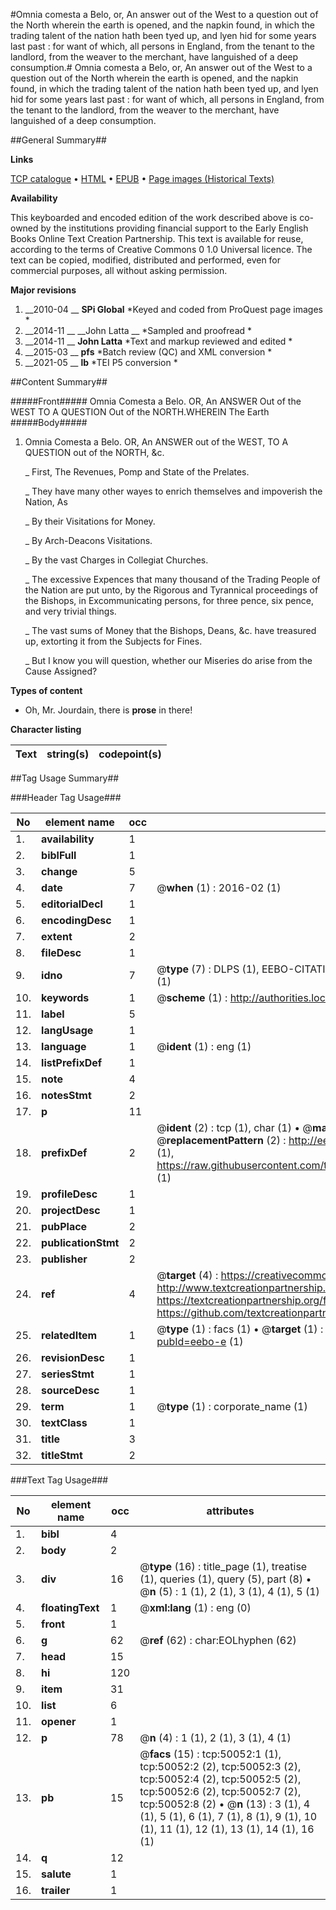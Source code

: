 #Omnia comesta a Belo, or, An answer out of the West to a question out of the North wherein the earth is opened, and the napkin found, in which the trading talent of the nation hath been tyed up, and lyen hid for some years last past : for want of which, all persons in England, from the tenant to the landlord, from the weaver to the merchant, have languished of a deep consumption.#
Omnia comesta a Belo, or, An answer out of the West to a question out of the North wherein the earth is opened, and the napkin found, in which the trading talent of the nation hath been tyed up, and lyen hid for some years last past : for want of which, all persons in England, from the tenant to the landlord, from the weaver to the merchant, have languished of a deep consumption.

##General Summary##

**Links**

[TCP catalogue](http://www.ota.ox.ac.uk/tcp/)  • 
[HTML](http://tei.it.ox.ac.uk/tcp/Texts-HTML/free/A53/A53338.html)  • 
[EPUB](http://tei.it.ox.ac.uk/tcp/Texts-EPUB/free/A53/A53338.epub) • 
[Page images (Historical Texts)](https://historicaltexts.jisc.ac.uk/eebo-11863303e)

**Availability**

This keyboarded and encoded edition of the work described above is co-owned by the
    institutions providing financial support to the Early English Books Online Text Creation
    Partnership. This text is available for reuse, according to the terms of  Creative Commons 0 1.0 Universal
    licence. The text can be copied, modified, distributed and performed, even for commercial
    purposes, all without asking permission.

**Major revisions**

1. __2010-04 __ __SPi Global__ *Keyed and coded from ProQuest page images *
1. __2014-11 __ __John Latta __ *Sampled and proofread *
1. __2014-11 __ __John Latta__ *Text and markup reviewed and edited *
1. __2015-03 __ __pfs__ *Batch review (QC) and XML conversion *
1. __2021-05 __ __lb__ *TEI P5 conversion *

##Content Summary##

#####Front#####
Omnia Comesta a Belo. OR, An ANSWER Out of the WEST TO A QUESTION Out of the NORTH.WHEREIN The Earth
#####Body#####

1. Omnia Comesta a Belo. OR, An ANSWER out of the WEST, TO A QUESTION out of the NORTH, &c.

    _ First, The Revenues, Pomp and State of the Prelates.

    _ They have many other wayes to enrich themselves and impoverish the Nation, As

    _ By their Visitations for Money.

    _ By Arch-Deacons Visitations.

    _ By the vast Charges in Collegiat Churches.

    _ The excessive Expences that many thousand of the Trading People of the Nation are put unto, by the Rigorous and Tyrannical proceedings of the Bishops, in Excommunicating persons, for three pence, six pence, and very trivial things.

    _ The vast sums of Money that the Bishops, Deans, &c. have treasured up, extorting it from the Subjects for Fines.

    _ But I know you will question, whether our Miseries do arise from the Cause Assigned?

**Types of content**

  * Oh, Mr. Jourdain, there is **prose** in there!

**Character listing**


|Text|string(s)|codepoint(s)|
|---|---|---|

##Tag Usage Summary##

###Header Tag Usage###

|No|element name|occ|attributes|
|---|---|---|---|
|1.|__availability__|1||
|2.|__biblFull__|1||
|3.|__change__|5||
|4.|__date__|7| @__when__ (1) : 2016-02 (1)|
|5.|__editorialDecl__|1||
|6.|__encodingDesc__|1||
|7.|__extent__|2||
|8.|__fileDesc__|1||
|9.|__idno__|7| @__type__ (7) : DLPS (1), EEBO-CITATION (1), VID (1), EEBO-PROQUEST (1), STC (2), OCLC (1)|
|10.|__keywords__|1| @__scheme__ (1) : http://authorities.loc.gov/ (1)|
|11.|__label__|5||
|12.|__langUsage__|1||
|13.|__language__|1| @__ident__ (1) : eng (1)|
|14.|__listPrefixDef__|1||
|15.|__note__|4||
|16.|__notesStmt__|2||
|17.|__p__|11||
|18.|__prefixDef__|2| @__ident__ (2) : tcp (1), char (1)  •  @__matchPattern__ (2) : ([0-9\-]+):([0-9IVX]+) (1), (.+) (1)  •  @__replacementPattern__ (2) : http://eebo.chadwyck.com/downloadtiff?vid=$1&page=$2 (1), https://raw.githubusercontent.com/textcreationpartnership/Texts/master/tcpchars.xml#$1 (1)|
|19.|__profileDesc__|1||
|20.|__projectDesc__|1||
|21.|__pubPlace__|2||
|22.|__publicationStmt__|2||
|23.|__publisher__|2||
|24.|__ref__|4| @__target__ (4) : https://creativecommons.org/publicdomain/zero/1.0/ (1), http://www.textcreationpartnership.org/docs/. (1), https://textcreationpartnership.org/faq/#faq05 (1), https://github.com/textcreationpartnership (1)|
|25.|__relatedItem__|1| @__type__ (1) : facs (1)  •  @__target__ (1) : https://data.historicaltexts.jisc.ac.uk/view?pubId=eebo-e (1)|
|26.|__revisionDesc__|1||
|27.|__seriesStmt__|1||
|28.|__sourceDesc__|1||
|29.|__term__|1| @__type__ (1) : corporate_name (1)|
|30.|__textClass__|1||
|31.|__title__|3||
|32.|__titleStmt__|2||


###Text Tag Usage###

|No|element name|occ|attributes|
|---|---|---|---|
|1.|__bibl__|4||
|2.|__body__|2||
|3.|__div__|16| @__type__ (16) : title_page (1), treatise (1), queries (1), query (5), part (8)  •  @__n__ (5) : 1 (1), 2 (1), 3 (1), 4 (1), 5 (1)|
|4.|__floatingText__|1| @__xml:lang__ (1) : eng (0)|
|5.|__front__|1||
|6.|__g__|62| @__ref__ (62) : char:EOLhyphen (62)|
|7.|__head__|15||
|8.|__hi__|120||
|9.|__item__|31||
|10.|__list__|6||
|11.|__opener__|1||
|12.|__p__|78| @__n__ (4) : 1 (1), 2 (1), 3 (1), 4 (1)|
|13.|__pb__|15| @__facs__ (15) : tcp:50052:1 (1), tcp:50052:2 (2), tcp:50052:3 (2), tcp:50052:4 (2), tcp:50052:5 (2), tcp:50052:6 (2), tcp:50052:7 (2), tcp:50052:8 (2)  •  @__n__ (13) : 3 (1), 4 (1), 5 (1), 6 (1), 7 (1), 8 (1), 9 (1), 10 (1), 11 (1), 12 (1), 13 (1), 14 (1), 16 (1)|
|14.|__q__|12||
|15.|__salute__|1||
|16.|__trailer__|1||

